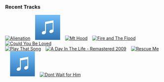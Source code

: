 ### Recent Tracks
[<img src='https://lastfm.freetls.fastly.net/i/u/300x300/ed44e08860db41fac177ea6aa6a8414b.png' width='16%' height='16%' alt='Alienation'>](https://www.last.fm/music/morning%2bparade/_/alienation)&nbsp;&nbsp;&nbsp;&nbsp;[<img src='https://github.com/atfinke/atfinke/blob/master/placeholder.jpeg?raw=true' width='16%' height='16%' alt='Im a Believer - 2006 Remaster'>](https://www.last.fm/music/the%2bmonkees/_/i%2527m%2ba%2bbeliever%2b-%2b2006%2bremaster)&nbsp;&nbsp;&nbsp;&nbsp;[<img src='https://lastfm.freetls.fastly.net/i/u/300x300/bcb34ab47945198009efa049573d92e3.png' width='16%' height='16%' alt='Mt Hood'>](https://www.last.fm/music/doc%2brobinson/_/mt%2bhood)&nbsp;&nbsp;&nbsp;&nbsp;[<img src='https://lastfm.freetls.fastly.net/i/u/300x300/91cf2cf3a0bf21a1b55f2d83acb9c3c5.png' width='16%' height='16%' alt='Fire and The Flood'>](https://www.last.fm/music/vance%2bjoy/_/fire%2band%2bthe%2bflood)&nbsp;&nbsp;&nbsp;&nbsp;[<img src='https://lastfm.freetls.fastly.net/i/u/300x300/06e6ef0df1724b3acb7f396d239e197e.png' width='16%' height='16%' alt='Could You Be Loved'>](https://www.last.fm/music/bob%2bmarley%2b%2526%2bthe%2bwailers/_/could%2byou%2bbe%2bloved)&nbsp;&nbsp;&nbsp;&nbsp;<br>[<img src='https://lastfm.freetls.fastly.net/i/u/300x300/18f47d42f3d1f016a4e93509da026d97.png' width='16%' height='16%' alt='Play That Song'>](https://www.last.fm/music/train/_/play%2bthat%2bsong)&nbsp;&nbsp;&nbsp;&nbsp;[<img src='https://lastfm.freetls.fastly.net/i/u/300x300/03bf3da4cceea195ea9f45a2206a4592.png' width='16%' height='16%' alt='A Day In The Life - Remastered 2009'>](https://www.last.fm/music/the%2bbeatles/_/a%2bday%2bin%2bthe%2blife%2b-%2bremastered%2b2009)&nbsp;&nbsp;&nbsp;&nbsp;[<img src='https://lastfm.freetls.fastly.net/i/u/300x300/077b0cecea4faddad6005f05c33fec6c.png' width='16%' height='16%' alt='Rescue Me'>](https://www.last.fm/music/onerepublic/_/rescue%2bme)&nbsp;&nbsp;&nbsp;&nbsp;[<img src='https://github.com/atfinke/atfinke/blob/master/placeholder.jpeg?raw=true' width='16%' height='16%' alt='RECIPE'>](https://www.last.fm/music/wild%2bparty/_/recipe)&nbsp;&nbsp;&nbsp;&nbsp;[<img src='https://lastfm.freetls.fastly.net/i/u/300x300/aa8a44f8ece44651c6cf3ec00162c041.png' width='16%' height='16%' alt='Dont Wait for Him'>](https://www.last.fm/music/side%2bsaddle/_/don%2527t%2bwait%2bfor%2bhim)&nbsp;&nbsp;&nbsp;&nbsp;<br>